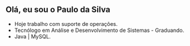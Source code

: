 ## Olá, eu sou o Paulo da Silva

- Hoje trabalho com suporte de operações.
- Tecnólogo em Análise e Desenvolvimento de Sistemas - Graduando.
- Java | MySQL.
